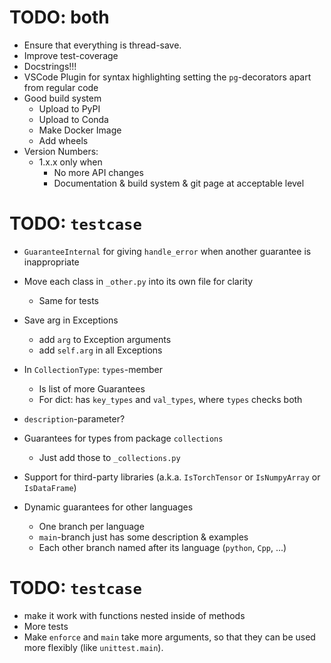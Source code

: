 # TODO: both

- Ensure that everything is thread-save.
- Improve test-coverage
- Docstrings!!!
- VSCode Plugin for syntax highlighting setting the `pg`-decorators apart from regular code
- Good build system
  - Upload to PyPI
  - Upload to Conda
  - Make Docker Image
  - Add wheels
- Version Numbers:
  - 1.x.x only when
    - No more API changes
    - Documentation & build system & git page at acceptable level

# TODO: `testcase`

- `GuaranteeInternal` for giving `handle_error` when another guarantee is inappropriate

- Move each class in `_other.py` into its own file for clarity
    - Same for tests

- Save arg in Exceptions
    - add `arg` to Exception arguments
    - add `self.arg` in all Exceptions

- In `CollectionType`: `types`-member
  - Is list of more Guarantees
  - For dict: has `key_types` and `val_types`, where `types` checks both

- `description`-parameter?

- Guarantees for types from package `collections` 
  - Just add those to `_collections.py`

- Support for third-party libraries (a.k.a. `IsTorchTensor` or `IsNumpyArray` or `IsDataFrame`)

- Dynamic guarantees for other languages
  - One branch per language
  - `main`-branch just has some description & examples
  - Each other branch named after its language (`python`, `Cpp`, ...)


# TODO: `testcase`

- make it work with functions nested inside of methods
- More tests
- Make `enforce` and `main` take more arguments, so that they can be used more 
flexibly (like `unittest.main`).